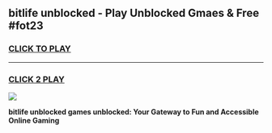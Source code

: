 
## bitlife unblocked - Play Unblocked Gmaes & Free #fot23
<h3>
<a href="https://premium.freeplayer.one?title=bitlife_unblocked&ref=03M">CLICK TO PLAY</a></h3>
<hr>

<h3>
<a href="https://premium.freeplayer.one?title=bitlife_unblocked&ref=03M">CLICK 2 PLAY</a>
  
</h3>

<a href="https://premium.freeplayer.one?title=bitlife_unblocked&ref=03M"><img src="https://clearcache.store/games.png"></a>


**bitlife unblocked games unblocked: Your Gateway to Fun and Accessible Online Gaming**
